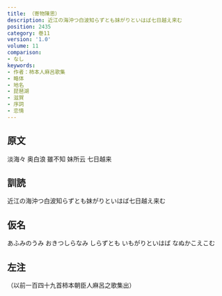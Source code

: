 ```yaml
---
title: （寄物陳思）
description: 近江の海沖つ白波知らずとも妹がりといはば七日越え来む
position: 2435
category: 巻11
version: '1.0'
volume: 11
comparison:
- なし
keywords:
- 作者：柿本人麻呂歌集
- 略体
- 地名
- 琵琶湖
- 滋賀
- 序詞
- 恋情
---
```


## 原文

淡海々 奥白浪 雖不知 妹所云 七日越来

## 訓読

近江の海沖つ白波知らずとも妹がりといはば七日越え来む

## 仮名

あふみのうみ おきつしらなみ しらずとも いもがりといはば なぬかこえこむ

## 左注

（以前一百四十九首柿本朝臣人麻呂之歌集出）
